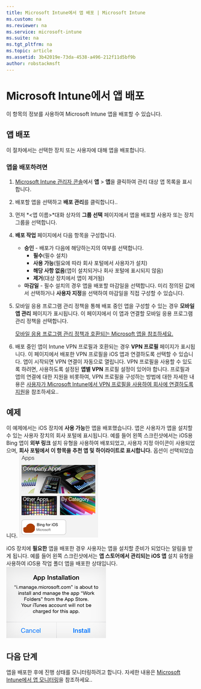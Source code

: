 ```yaml
---
title: Microsoft Intune에서 앱 배포 | Microsoft Intune
ms.custom: na
ms.reviewer: na
ms.service: microsoft-intune
ms.suite: na
ms.tgt_pltfrm: na
ms.topic: article
ms.assetid: 3b42019e-73da-4538-a496-212f11d5bf9b
author: robstackmsft
---
```

# Microsoft Intune에서 앱 배포

이 항목의 정보를 사용하여 Microsoft Intune 앱을 배포할 수 있습니다.


## 앱 배포
이 절차에서는 선택한 장치 또는 사용자에 대해 앱을 배포합니다.

### 앱을 배포하려면

1. [Microsoft Intune 관리자 콘솔](https://manage.microsoft.com)에서 **앱** &gt; **앱**을 클릭하여 관리 대상 앱 목록을 표시합니다.

2.  배포할 앱을 선택하고 **배포 관리**를 클릭합니다..

3.  먼저 *&lt;앱 이름&gt;*대화 상자의 **그룹 선택** 페이지에서 앱을 배포할 사용자 또는 장치 그룹을 선택합니다.

4.  **배포 작업** 페이지에서 다음 항목을 구성합니다.

    - **승인** - 배포가 다음에 해당하는지의 여부를 선택합니다.
        - **필수**(필수 설치)
        - **사용 가능**(필요에 따라 회사 포털에서 사용자가 설치)
        - **해당 사항 없음**(앱이 설치되거나 회사 포털에 표시되지 않음)
        - **제거**(대상 장치에서 앱이 제거됨)
    - **마감일** - 필수 설치의 경우 앱을 배포할 마감일을 선택합니다. 미리 정의된 값에서 선택하거나 **사용자 지정**을 선택하여 마감일을 직접 구성할 수 있습니다.

5. 모바일 응용 프로그램 관리 정책을 통해 배포 중인 앱을 구성할 수 있는 경우 **모바일 앱 관리** 페이지가 표시됩니다. 이 페이지에서 이 앱과 연결할 모바일 응용 프로그램 관리 정책을 선택합니다.

    [모바일 응용 프로그램 관리 정책과 호환되는 Microsoft 앱을 참조하세요.](https://www.microsoft.com/en-us/server-cloud/products/microsoft-intune/partners.aspx)

6. 배포 중인 앱이 Intune VPN 프로필과 호환되는 경우 **VPN 프로필** 페이지가 표시됩니다. 이 페이지에서 배포한 VPN 프로필을 iOS 앱과 연결하도록 선택할 수 있습니다. 앱이 시작되면 VPN 연결이 자동으로 열립니다. VPN 프로필을 사용할 수 있도록 하려면, 사용하도록 설정된 **앱별 VPN** 프로필 설정이 있어야 합니다.
 프로필과 앱의 연결에 대한 지원을 비롯하여, VPN 프로필을 구성하는 방법에 대한 자세한 내용은 [사용자가 Microsoft Intune에서 VPN 프로필을 사용하여 회사에 연결하도록 지원](vpn-connections-in-microsoft-intune.md)을 참조하세요..

## 예제

이 예제에서는 iOS 장치에 **사용 가능**한 앱을 배포했습니다.
앱은 사용자가 앱을 설치할 수 있는 사용자 장치의 회사 포털에 표시됩니다. 예를 들어 왼쪽 스크린샷에서는 iOS용 Bing 앱이 **외부 링크** 설치 유형을 사용하여 배포되었고, 사용자 지정 아이콘이 사용되었으며, **회사 포털에서 이 항목을 추천 앱 및 하이라이트로 표시합니다.** 옵션이 선택되었습니다.
    ![iOS 사용 가능한 앱](./media/available-install-on-iOS.png)

iOS 장치에 **필요한** 앱을 배포한 경우 사용자는 앱을 설치할 준비가 되었다는 알림을 받게 됩니다. 예를 들어 왼쪽 스크린샷에서는 **앱 스토어에서 관리되는 iOS 앱** 설치 유형을 사용하여 iOS용 작업 폴더 앱을 배포한 상태입니다.
    ![iOS 필수 앱](./media/iOS-Required-install.PNG)

## 다음 단계

앱을 배포한 후에 진행 상태를 모니터링하려고 합니다. 자세한 내용은 [Microsoft Intune에서 앱 모니터링](monitor-apps-in-microsoft-intune.md)을 참조하세요..


<!--HONumber=May16_HO1-->


